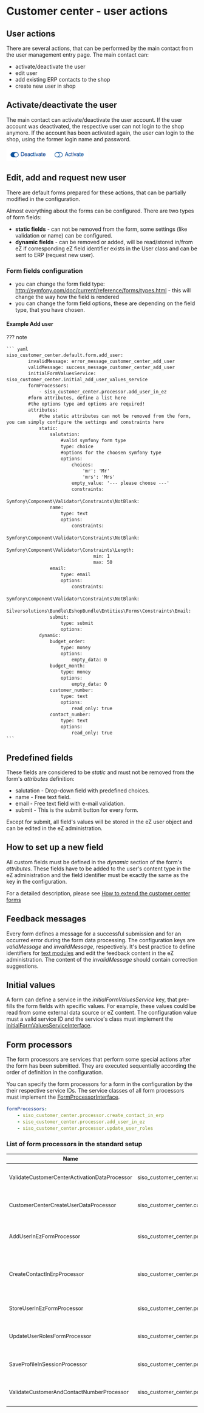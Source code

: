 # Customer center - user actions

## User actions

There are several actions, that can be performed by the main contact from the user management entry page. The main contact can:

- activate/deactivate the user
- edit user
- add existing ERP contacts to the shop
- create new user in shop

## Activate/deactivate the user

The main contact can activate/deactivate the user account. If the user account was deactivated, the respective user can not login to the shop anymore. If the account has been activated again, the user can login to the shop, using the former login name and password.

![](../../../img/customer_center_user_actions_1.png)

## Edit, add and request new user

There are default forms prepared for these actions, that can be partially modified in the configuration.

Almost everything about the forms can be configured. There are two types of form fields:

- **static fields** - can not be removed from the form, some settings (like validation or name) can be configured.
- **dynamic fields** - can be removed or added, will be read/stored in/from eZ if corresponding eZ field identifier exists in the User class and can be sent to ERP (request new user).

### Form fields configuration

- you can change the form field type: http://symfony.com/doc/current/reference/forms/types.html - this will change the way how the field is rendered
- you can change the form field options, these are depending on the field type, that you have chosen.

#### Example Add user

??? note

    ``` yaml
    siso_customer_center.default.form.add_user:
            invalidMessage: error_message_customer_center_add_user
            validMessage: success_message_customer_center_add_user
            initialFormValuesService: siso_customer_center.initial_add_user_values_service
            formProcessors:
                - siso_customer_center.processor.add_user_in_ez
            #form attributes, define a list here
            #the options type and options are required!
            attributes:
                #the static attributes can not be removed from the form, you can simply configure the settings and constraints here
                static:
                    salutation:
                        #valid symfony form type
                        type: choice
                        #options for the choosen symfony type
                        options:
                            choices:
                                'mr': 'Mr'
                                'mrs': 'Mrs'
                            empty_value: '--- please choose ---'
                            constraints:
                                Symfony\Component\Validator\Constraints\NotBlank:
                    name:
                        type: text
                        options:
                            constraints:
                                Symfony\Component\Validator\Constraints\NotBlank:
                                Symfony\Component\Validator\Constraints\Length:
                                    min: 1
                                    max: 50
                    email:
                        type: email
                        options:
                            constraints:
                                Symfony\Component\Validator\Constraints\NotBlank:
                                Silversolutions\Bundle\EshopBundle\Entities\Forms\Constraints\Email:
                    submit:
                        type: submit
                        options:
                dynamic:
                    budget_order:
                        type: money
                        options:
                            empty_data: 0
                    budget_month:
                        type: money
                        options:
                            empty_data: 0
                    customer_number:
                        type: text
                        options:
                            read_only: true
                    contact_number:
                        type: text
                        options:
                            read_only: true
    ```

## Predefined fields

These fields are considered to be *static* and must not be removed from the form's *attributes* definition:

- salutation - Drop-down field with predefined choices.
- name - Free text field.
- email - Free text field with e-mail validation.
- submit - This is the submit button for every form.

Except for submit, all field's values will be stored in the eZ user object and can be edited in the eZ administration.

## How to set up a new field

All custom fields must be defined in the *dynamic* section of the form's *attributes*. These fields have to be added to the user's content type in the eZ administration and the field identifier must be exactly the same as the key in the configuration.

For a detailed description, please see [How to extend the customer center forms](../customer_center_cookbook.md)

## Feedback messages

Every form defines a message for a successful submission and for an occurred error during the form data processing. The configuration keys are *validMessage* and *invalidMessage*, respectively. It's best practice to define identifiers for [text modules](../../../translations/translations.md) and edit the feedback content in the eZ administration. The content of the *invalidMessage* should contain correction suggestions.

## Initial values

A form can define a service in the *initialFormValuesService* key, that pre-fills the form fields with specific values. For example, these values could be read from some external data source or eZ content. The configuration value must a valid service ID and the service's class must implement the [InitialFormValuesServiceInterface](../customer_center_api/initialformvaluesserviceinterface.md).

## Form processors

The form processors are services that perform some special actions after the form has been submitted. They are executed sequentially according the order of definition in the configuration.

You can specify the form processors for a form in the configuration by the their respective service IDs. The service classes of all form processors must implement the [FormProcessorInterface](../customer_center_api/formprocessorinterface.md).

``` yaml
formProcessors:
    - siso_customer_center.processor.create_contact_in_erp
    - siso_customer_center.processor.add_user_in_ez
    - siso_customer_center.processor.update_user_roles
```

### List of form processors in the standard setup

|Name|ID|Description|
|--- |--- |--- |
|ValidateCustomerCenterActivationDataProcessor|siso_customer_center.validate_customer_center_activation|checks if given user has customer center enabled|
|CustomerCenterCreateUserDataProcessor|siso_customer_center.customer_center_create_user|creates user and company object in customer center|
|AddUserInEzFormProcessor|siso_customer_center.processor.add_user_in_ez|creates a new eZ user content object out of the posted form data|
|CreateContactInErpProcessor|siso_customer_center.processor.create_contact_in_erp|performs "CreateContact" request to ERP and assigns the contact number to eZUser|
|StoreUserInEzFormProcessor|siso_customer_center.processor.store_user_form_in_ez|performs storage of changed data in eZ|
|UpdateUserRolesFormProcessor|siso_customer_center.processor.update_user_roles|changes user roles in eZ backend for posted data|
|SaveProfileInSessionProcessor|siso_customer_center.processor.save_profile_in_session|stores changed user data of the current user in the session|
|ValidateCustomerAndContactNumberProcessor|siso_customer_center.processor.validate_customer_and_contact_number|checks if given customer and contact number are correct|
